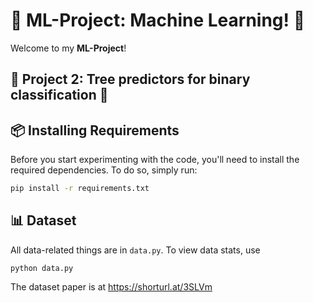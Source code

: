 
# 🧠 ML-Project: Machine Learning! 🤖

Welcome to my **ML-Project**! 



## 🍄 Project 2: Tree predictors for binary classification 🍄


## 📦 Installing Requirements

Before you start experimenting with the code, you'll need to install the required dependencies. To do so, simply run:

```bash
pip install -r requirements.txt
```

## 📊 Dataset

All data-related things are in `data.py`. To view data stats, use

```[bash]
python data.py
```

The dataset paper is at https://shorturl.at/3SLVm
